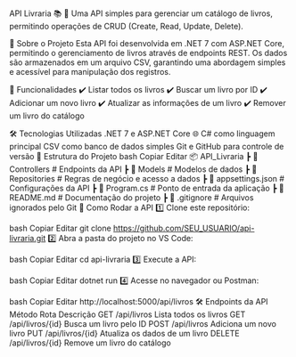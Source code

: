 API Livraria 📚
🚀 Uma API simples para gerenciar um catálogo de livros, permitindo operações de CRUD (Create, Read, Update, Delete).

🔹 Sobre o Projeto
Esta API foi desenvolvida em .NET 7 com ASP.NET Core, permitindo o gerenciamento de livros através de endpoints REST. Os dados são armazenados em um arquivo CSV, garantindo uma abordagem simples e acessível para manipulação dos registros.

📌 Funcionalidades
✔️ Listar todos os livros
✔️ Buscar um livro por ID
✔️ Adicionar um novo livro
✔️ Atualizar as informações de um livro
✔️ Remover um livro do catálogo

🛠 Tecnologias Utilizadas
.NET 7 e ASP.NET Core 🌐
C# como linguagem principal
CSV como banco de dados simples
Git e GitHub para controle de versão
📂 Estrutura do Projeto
bash
Copiar
Editar
📦 API_Livraria
 ┣ 📂 Controllers        # Endpoints da API
 ┣ 📂 Models             # Modelos de dados
 ┣ 📂 Repositories       # Regras de negócio e acesso a dados
 ┣ 📜 appsettings.json   # Configurações da API
 ┣ 📜 Program.cs         # Ponto de entrada da aplicação
 ┣ 📜 README.md          # Documentação do projeto
 ┣ 📜 .gitignore         # Arquivos ignorados pelo Git
🚀 Como Rodar a API
1️⃣ Clone este repositório:

bash
Copiar
Editar
git clone https://github.com/SEU_USUARIO/api-livraria.git
2️⃣ Abra a pasta do projeto no VS Code:

bash
Copiar
Editar
cd api-livraria
3️⃣ Execute a API:

bash
Copiar
Editar
dotnet run
4️⃣ Acesse no navegador ou Postman:

bash
Copiar
Editar
http://localhost:5000/api/livros
🛠 Endpoints da API
Método	Rota	Descrição
GET	/api/livros	Lista todos os livros
GET	/api/livros/{id}	Busca um livro pelo ID
POST	/api/livros	Adiciona um novo livro
PUT	/api/livros/{id}	Atualiza os dados de um livro
DELETE	/api/livros/{id}	Remove um livro do catálogo

